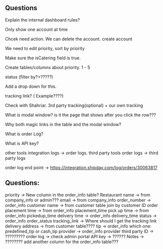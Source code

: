 ## Questions

Explain the internal dashboard rules?

Only show one account at time

Chcek need action. We can  delete the account. create account

We need to edit priority, sort by priority

Make sure the isCatering field is true.

Create tables/columns about priority. 1 - 5



status (filter by?>?????)

Add a drop down for this.

tracking link? ( Example????) 

Check with Shahriar. 3rd party tracking(optional) + our own tracking


What is modal window? is it the page that shows after you click the row???


Why both magic links in the table and the modal window?

What is order Log? 

What is API key?


other tools integration logs -> order logs.
third party tools order logs -> third party logs


order log end point -> https://integration.shipday.com/log/orders/30063817



## Questions:
priority -> New column in the order_info table?
Restaurant name -> from company_info or admin???
email -> from company_info
order_number -> order_info
customer name -> from customer table  join by customer ID
order placement time -> from order_info placement_time
pick up time -> from order_info pickedup_time
delivery time -> order_info delivery_time
status -> order_info order_status
tracking_link -> Where should I get the tracking link
delivery address -> from customer table????
tip -> order_info which one: predefined_tip or cash_tip
provider -> order_info provider
third party ID -> ?????????
order log -> check admin portal
API key -> ??????
Notes -> ???????? add another column for the order_info table???



